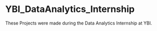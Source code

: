 # YBI_DataAnalytics_Internship

These Projects were made during the Data Analytics Internship at YBI.
